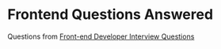 # Frontend Questions Answered

Questions from [Front-end Developer Interview Questions](https://github.com/h5bp/Front-end-Developer-Interview-Questions)
